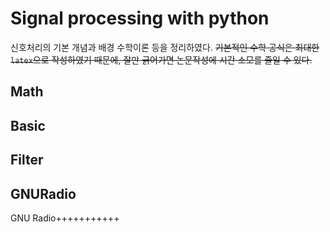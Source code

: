 # Signal processing with python
신호처리의 기본 개념과 배경 수학이론 등을 정리하였다. ~~기본적인 수학 공식은 최대한 `latex`으로 작성하였기 때문에, 잘만 긁어가면 논문작성에 시간 소모를 줄일 수 있다.~~


## Math

## Basic

## Filter

## GNURadio
GNU Radio+++++++++++